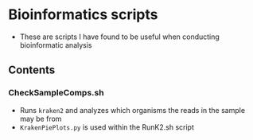 # Bioinformatics scripts

- These are scripts I have found to be useful when conducting bioinformatic analysis

## Contents

### CheckSampleComps.sh
- Runs `kraken2` and analyzes which organisms the reads in the sample may be from
- `KrakenPiePlots.py` is used within the RunK2.sh script
